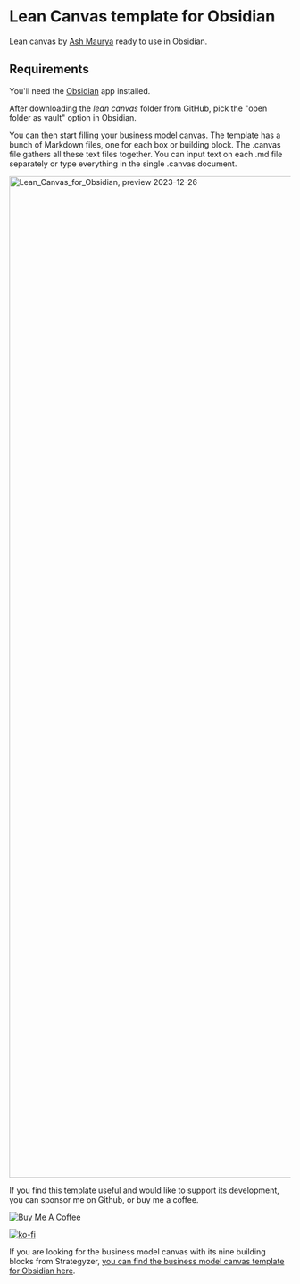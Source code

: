 # Lean Canvas template for Obsidian

Lean canvas by [Ash Maurya](https://blog.leanstack.com/what-is-the-right-fill-order-for-a-lean-canvas/) ready to use in Obsidian.

## Requirements

You'll need the [Obsidian](https://obsidian.md) app installed.

After downloading the *lean canvas* folder from GitHub, pick the "open folder as vault" option in Obsidian.

You can then start filling your business model canvas. The template has a bunch of Markdown files, one for each box or building block. 
The .canvas file gathers all these text files together. You can input text on each .md file separately or type everything in the single .canvas document. 


<img width="1792" alt="Lean_Canvas_for_Obsidian, preview 2023-12-26" src="https://github.com/YJPL/lean-canvas-for-obsidian/assets/26725821/d0621d08-1404-438d-913f-61585ce4dbc1">

If you find this template useful and would like to support its development, you can sponsor me on Github, or buy me a coffee.

<a href="https://www.buymeacoffee.com/alternatyves/" target="_blank"><img src="https://www.buymeacoffee.com/assets/img/custom_images/orange_img.png" alt="Buy Me A Coffee" style="height: auto !important;width: auto !important;" ></a>

[![ko-fi](https://ko-fi.com/img/githubbutton_sm.svg)](https://ko-fi.com/T6T013TB72)

If you are looking for the business model canvas with its nine building blocks from Strategyzer, [you can find the business model canvas template for Obsidian here](https://github.com/YJPL/business-model-canvas-for-obsidian).
